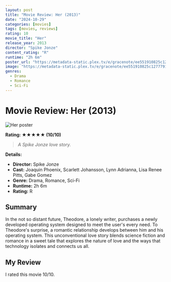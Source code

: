 ```yaml
---
layout: post
title: "Movie Review: Her (2013)"
date: "2024-10-29"
categories: [movies]
tags: [movies, reviews]
rating: 10
movie_title: "Her"
release_year: 2013
director: "Spike Jonze"
content_rating: "R"
runtime: "2h 6m"
poster_url: "https://metadata-static.plex.tv/e/gracenote/ee551910825c1277791da38d68e746e3.jpg"
image: "https://metadata-static.plex.tv/e/gracenote/ee551910825c1277791da38d68e746e3.jpg"
genres: 
  - Drama
  - Romance
  - Sci-Fi
---
```


# Movie Review: Her (2013)


<div class="movie-poster">
  <img src="https://metadata-static.plex.tv/e/gracenote/ee551910825c1277791da38d68e746e3.jpg" alt="Her poster" />
</div>


**Rating: ★★★★★ (10/10)**


> *A Spike Jonze love story.*


**Details:**
- **Director:** Spike Jonze
- **Cast:** Joaquin Phoenix, Scarlett Johansson, Lynn Adrianna, Lisa Renee Pitts, Gabe Gomez
- **Genre:** Drama, Romance, Sci-Fi
- **Runtime:** 2h 6m
- **Rating:** R

## Summary

In the not so distant future, Theodore, a lonely writer, purchases a newly developed operating system designed to meet the user's every need. To Theodore's surprise, a romantic relationship develops between him and his operating system. This unconventional love story blends science fiction and romance in a sweet tale that explores the nature of love and the ways that technology isolates and connects us all.

## My Review

I rated this movie 10/10.


